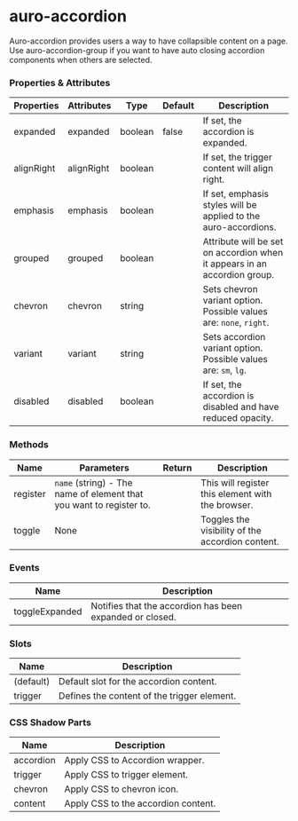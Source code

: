 # auro-accordion

Auro-accordion provides users a way to have collapsible content on a page.
Use auro-accordion-group if you want to have auto closing accordion components when others are selected.


### Properties & Attributes

| Properties | Attributes | Type | Default | Description  |
| --- | --- | --- | --- | --- |
expanded | expanded | boolean | false | If set, the accordion is expanded.
alignRight | alignRight | boolean |  | If set, the trigger content will align right.
emphasis | emphasis | boolean |  | If set, emphasis styles will be applied to the auro-accordions.
grouped | grouped | boolean |  | Attribute will be set on accordion when it appears in an accordion group.
chevron | chevron | string |  | Sets chevron variant option. Possible values are: `none`, `right`.
variant | variant | string |  | Sets accordion variant option. Possible values are: `sm`, `lg`.
disabled | disabled | boolean |  | If set, the accordion is disabled and have reduced opacity.


### Methods

| Name | Parameters | Return | Description |
| --- | --- | --- | --- |
register | `name` (string) - The name of element that you want to register to. |  | This will register this element with the browser.
toggle | None |  | Toggles the visibility of the accordion content.


### Events

| Name | Description |
| --- | --- |
toggleExpanded | Notifies that the accordion has been expanded or closed.


### Slots

| Name | Description |
| --- | --- |
(default) | Default slot for the accordion content.
trigger | Defines the content of the trigger element.


### CSS Shadow Parts

| Name | Description |
| --- | --- |
accordion | Apply CSS to Accordion wrapper.
trigger | Apply CSS to trigger element.
chevron | Apply CSS to chevron icon.
content | Apply CSS to the accordion content.


    